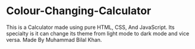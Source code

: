 # Colour-Changing-Calculator
This is a Calculator made using pure HTML, CSS, And JavaScript. Its specialty is it can change its theme from light mode to dark mode and vice versa. Made By Muhammad Bilal Khan.
